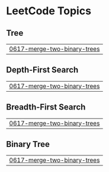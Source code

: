 

<!---LeetCode Topics Start-->
# LeetCode Topics
## Tree
|  |
| ------- |
| [0617-merge-two-binary-trees](https://github.com/shashiv367/LeetCode/tree/master/0617-merge-two-binary-trees) |
## Depth-First Search
|  |
| ------- |
| [0617-merge-two-binary-trees](https://github.com/shashiv367/LeetCode/tree/master/0617-merge-two-binary-trees) |
## Breadth-First Search
|  |
| ------- |
| [0617-merge-two-binary-trees](https://github.com/shashiv367/LeetCode/tree/master/0617-merge-two-binary-trees) |
## Binary Tree
|  |
| ------- |
| [0617-merge-two-binary-trees](https://github.com/shashiv367/LeetCode/tree/master/0617-merge-two-binary-trees) |
<!---LeetCode Topics End-->